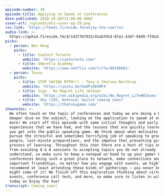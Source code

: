 ```yaml
---
episode-number: 39
episode-title: Applying to Speak at Conferences
date-published: 2020-10-26T11:00:00.000Z
cover-art: /uploads/etv-cover-ep-39.png
rss-link: 'https://feeds.fireside.fm/enjoy-the-vue/rss'
audio-link: >-
  https://aphid.fireside.fm/d/1437767933/41abfd1d-87a1-43d7-94d9-7fda3a5120e1/f70adcc8-11a6-4c34-a0c9-6f6e1c623368.mp3
picks:
  - person: Ben Hong
    picks:
      - title: VueConf Toronto
        website: 'https://vuetoronto.com/'
      - title: Umbrella Academy
        website: 'https://www.netflix.com/title/80186863'
  - person: Tessa
    picks:
      - title: STOP SAYING RTFM!!! - Tony & Chelsea Northrup
        website: 'https://youtu.be/SmdPsO65MF4'
      - title: Sign - No Regret Life (Album)
        website: 'https://en.wikipedia.org/wiki/No_Regret_Life#Albums'
      - title: 'Sky (iOS, Android; Switch coming soon)'
        website: 'https://thatskygame.com/'
shownotes: >-
  We often touch on the topic of conferences and today we are doing a bit of a
  deeper dive on the subject, looking at the application to speak at events and
  more! We start off this episode with some initial thoughts and early
  experiences that we have had, and the lessons that are quickly learned when
  you get into the public speaking game. We think about what motivates people to
  pursue the stressful and sometimes terrifying job of speaking to groups of
  people, last-minute preparations, and the impetus that presenting gives a
  process of learning. Throughout this chat there are a host of tips on offer,
  from avoiding Q & A sessions to accepting topics you do not already
  understand, so make sure to keep a notepad on hand to up your game! With
  conferences being such a great place to network, make connections and form
  important friendships, no matter how you engage with events, we highly
  recommend at least attending these kinds of gatherings – you never know what
  might come of it! We finish off this exploration thinking about virtual
  events, conference call tech, and more, so make sure to listen in with us
  today on Enjoy the Vue!
transcript: Coming soon!
---
```

